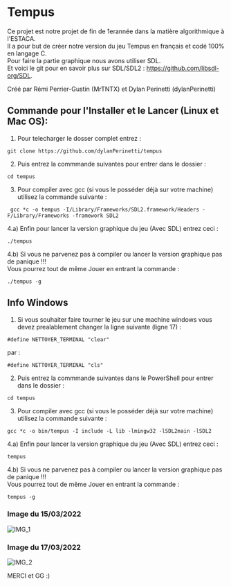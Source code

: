 # Tempus 

Ce projet est notre projet de fin de 1erannée dans la matière algorithmique à l'ESTACA.  
Il a pour but de créer notre version du jeu Tempus en français et codé 100% en langage C.  
Pour faire la partie graphique nous avons utiliser SDL.  
Et voici le git pour en savoir plus sur SDL/SDL2 : https://github.com/libsdl-org/SDL. 


Créé par Rémi Perrier-Gustin (MrTNTX) et Dylan Perinetti (dylanPerinetti)

## Commande pour l'Installer et le Lancer (Linux et Mac OS):

1. Pour telecharger le dosser complet entrez :
```
git clone https://github.com/dylanPerinetti/tempus
```
2. Puis entrez la commmande suivantes pour entrer dans le dossier :
```
cd tempus
```
3. Pour compiler avec gcc (si vous le posséder déjà sur votre machine) utilisez la commande suivante :
```
 gcc *c -o tempus -I/Library/Frameworks/SDL2.framework/Headers -F/Library/Frameworks -framework SDL2

```
4.a) Enfin pour lancer la version graphique du jeu (Avec SDL) entrez ceci :
```
./tempus
```
4.b) Si vous ne parvenez pas à compiler ou lancer la version graphique pas de panique !!!  
Vous pourrez tout de même Jouer en entrant la commande :
```
./tempus -g
```  
  
  
  
  
## Info Windows

1. Si vous souhaiter faire tourner le jeu sur une machine windows vous devez prealablement changer la ligne suivante (ligne 17) :
```
#define NETTOYER_TERMINAL "clear"
```
par :
```
#define NETTOYER_TERMINAL "cls"
```  
  
  
2. Puis entrez la commmande suivantes dans le PowerShell pour entrer dans le dossier :
```
cd tempus
```
3. Pour compiler avec gcc (si vous le posséder déjà sur votre machine) utilisez la commande suivante :
```
gcc *c -o bin/tempus -I include -L lib -lmingw32 -lSDL2main -lSDL2

```
4.a) Enfin pour lancer la version graphique du jeu (Avec SDL) entrez ceci :
```
tempus
```
4.b) Si vous ne parvenez pas à compiler ou lancer la version graphique pas de panique !!!  
Vous pourrez tout de même Jouer en entrant la commande :
```
tempus -g
``` 
  
  
  
  
  
### Image du 15/03/2022
![IMG_1](https://user-images.githubusercontent.com/101599798/158646783-4ce43688-70bc-44d6-9bf2-ec8391e891eb.png)
### Image du 17/03/2022
![IMG_2](https://user-images.githubusercontent.com/101599798/159054534-625011f0-507d-407e-b094-87c1c73bb3c4.png)
  
  
MERCI et GG :) 
